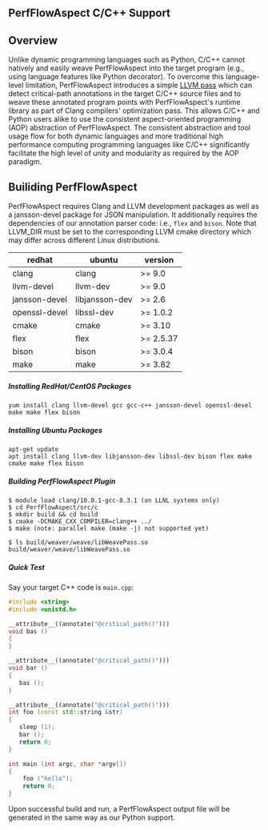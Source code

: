## PerfFlowAspect C/C++  Support

## Overview
Unlike dynamic programming languages such as Python,
C/C++ cannot natively and easily weave PerfFlowAspect
into the target program (e.g., using language
features like Python decorator).
To overcome this language-level limitation,
PerfFlowAspect introduces a simple
[LLVM pass](https://llvm.org/docs/WritingAnLLVMPass.html#introduction-what-is-a-pass)
which can detect critical-path annotations
in the target C/C++ source files and to weave
these annotated program points with
PerfFlowAspect's runtime library as part
of Clang compilers' optimization pass.
This allows C/C++ and Python users alike to use the
consistent aspect-oriented programming (AOP) abstraction
of PerfFlowAspect.
The consistent abstraction and
tool usage flow for both dynamic languages and
more traditional high performance computing
programming languages like C/C++ significantly
facilitate the high level of unity and modularity
as required by the AOP paradigm.

## Builiding PerfFlowAspect
PerfFlowAspect requires Clang
and LLVM development packages as well as a
jansson-devel package for JSON manipulation.
It additionally requires the dependencies of
our annotation parser code: i.e.,
`flex` and `bison`.
Note that LLVM_DIR must be set to the corresponding
LLVM cmake directory which may differ across
different Linux distributions.

**redhat**                | **ubuntu**              | **version**
----------                | ----------              | -----------
clang                     | clang                   | >= 9.0
llvm-devel                | llvm-dev                | >= 9.0
jansson-devel             | libjansson-dev          | >= 2.6
openssl-devel             | libssl-dev              | >= 1.0.2
cmake                     | cmake                   | >= 3.10
flex                      | flex                    | >= 2.5.37
bison                     | bison                   | >= 3.0.4
make                      | make                    | >= 3.82

##### Installing RedHat/CentOS Packages
```
yum install clang llvm-devel gcc gcc-c++ jansson-devel openssl-devel make make flex bison
```

##### Installing Ubuntu Packages

```
apt-get update
apt install clang llvm-dev libjansson-dev libssl-dev bison flex make cmake make flex bison
```

##### Building PerfFlowAspect Plugin

```console
$ module load clang/10.0.1-gcc-8.3.1 (on LLNL systems only)
$ cd PerfFlowAspect/src/c
$ mkdir build && cd build
$ cmake -DCMAKE_CXX_COMPILER=clang++ ../
$ make (note: parallel make (make -j) not supported yet) 

$ ls build/weaver/weave/libWeavePass.so
build/weaver/weave/libWeavePass.so
```

##### Quick Test

Say your target C++ code is `main.cpp`:

```c++
#include <string>
#include <unistd.h>

__attribute__((annotate("@critical_path()")))
void bas ()
{
}

__attribute__((annotate("@critical_path()")))
void bar ()
{
   bas ();
}

__attribute__((annotate("@critical_path()")))
int foo (const std::string &str)
{
   sleep (1);
   bar ();
   return 0;
}

int main (int argc, char *argv[])
{
    foo ("hello");
    return 0;
}
```

Upon successful build and run, a PerfFlowAspect output file will be
generated in the same way as our Python support.

